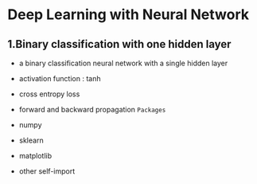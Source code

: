 # Deep Learning with Neural Network

## 1.Binary classification with one hidden layer

* a binary classification neural network with a single hidden layer
* activation function : tanh
* cross entropy loss
* forward and backward propagation
`Packages`

* numpy
* sklearn
* matplotlib
* other self-import
